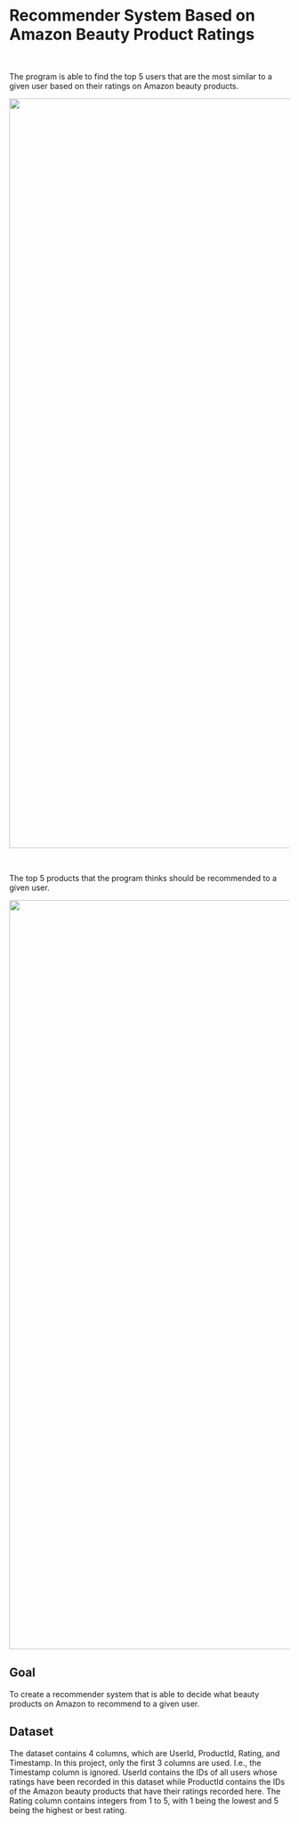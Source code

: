 # Recommender System Based on Amazon Beauty Product Ratings

<br>

The program is able to find the top 5 users that are the most similar to a given user based on their ratings on Amazon beauty products.
<p align="center">
<img width="1345" alt="Screenshot 2022-02-03 at 12 26 41 AM" src="https://user-images.githubusercontent.com/46462603/152703084-e7ace2bb-7bfe-4e74-85f5-b954d8d22a67.png">
</p>

<br>

The top 5 products that the program thinks should be recommended to a given user.
<p align="center">
<img width="1344" alt="Screenshot 2022-02-03 at 12 26 55 AM" src="https://user-images.githubusercontent.com/46462603/152703149-1ee2743d-016d-44a1-bb1d-1e3828913832.png">
</p>

## Goal
To create a recommender system that is able to decide what beauty products on Amazon to recommend to a given user.

## Dataset 
The dataset contains 4 columns, which are UserId, ProductId, Rating, and Timestamp. In this project, only the first 3 columns are used. I.e., the Timestamp column is ignored. UserId contains the IDs of all users whose ratings have been recorded in this dataset while ProductId contains the IDs of the Amazon beauty products that have their ratings recorded here. The Rating column contains integers from 1 to 5, with 1 being the lowest and 5 being the highest or best rating. 

